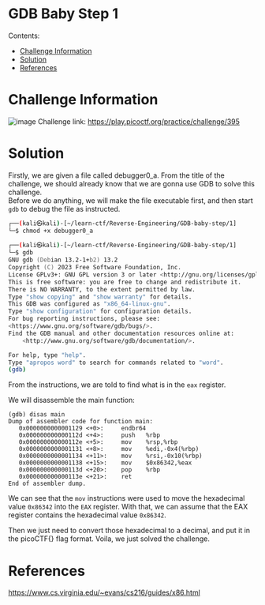 # GDB Baby Step 1

Contents:
- [Challenge Information](#challenge-information)
- [Solution](#solution)
- [References](#references)

# Challenge Information

![image](https://github.com/user-attachments/assets/02c07873-7371-4429-8769-ee2f70bb184e)
Challenge link: https://play.picoctf.org/practice/challenge/395

# Solution

Firstly, we are given a file called debugger0_a. 
From the title of the challenge, we should already know that we are gonna use GDB to solve this challenge.<br/>
Before we do anything, we will make the file executable first, and then start `gdb` to debug the file as instructed.
```zsh
┌──(kali㉿kali)-[~/learn-ctf/Reverse-Engineering/GDB-baby-step/1]
└─$ chmod +x debugger0_a                            
                                                                                              
┌──(kali㉿kali)-[~/learn-ctf/Reverse-Engineering/GDB-baby-step/1]
└─$ gdb            
GNU gdb (Debian 13.2-1+b2) 13.2
Copyright (C) 2023 Free Software Foundation, Inc.
License GPLv3+: GNU GPL version 3 or later <http://gnu.org/licenses/gpl.html>
This is free software: you are free to change and redistribute it.
There is NO WARRANTY, to the extent permitted by law.
Type "show copying" and "show warranty" for details.
This GDB was configured as "x86_64-linux-gnu".
Type "show configuration" for configuration details.
For bug reporting instructions, please see:
<https://www.gnu.org/software/gdb/bugs/>.
Find the GDB manual and other documentation resources online at:
    <http://www.gnu.org/software/gdb/documentation/>.

For help, type "help".
Type "apropos word" to search for commands related to "word".
(gdb)
```
From the instructions, we are told to find what is in the `eax` register.

We will disassemble the main function:
```
(gdb) disas main
Dump of assembler code for function main:
   0x0000000000001129 <+0>:     endbr64
   0x000000000000112d <+4>:     push   %rbp
   0x000000000000112e <+5>:     mov    %rsp,%rbp
   0x0000000000001131 <+8>:     mov    %edi,-0x4(%rbp)
   0x0000000000001134 <+11>:    mov    %rsi,-0x10(%rbp)
   0x0000000000001138 <+15>:    mov    $0x86342,%eax
   0x000000000000113d <+20>:    pop    %rbp
   0x000000000000113e <+21>:    ret
End of assembler dump.
```

We can see that the `mov` instructions were used to move the hexadecimal value `0x86342` into the `EAX` register.
With that, we can assume that the EAX register contains the hexadecimal value `0x86342`.

Then we just need to convert those hexadecimal to a decimal, and put it in the picoCTF{} flag format.
Voila, we just solved the challenge.

# References

https://www.cs.virginia.edu/~evans/cs216/guides/x86.html
